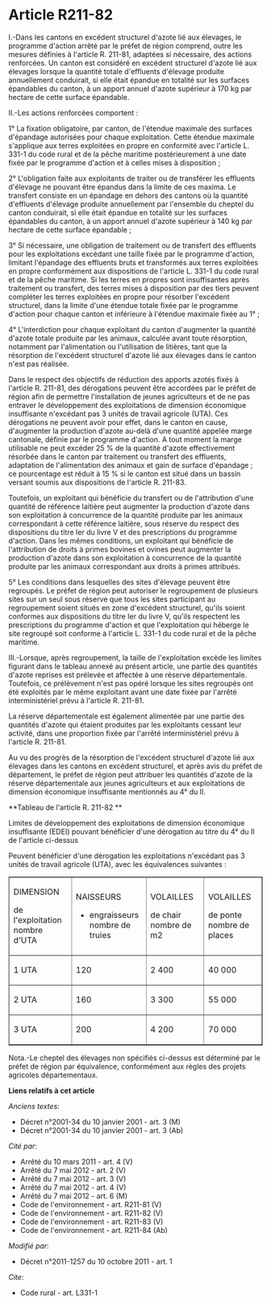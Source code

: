 # Article R211-82

I.-Dans les cantons en excédent structurel d'azote lié aux élevages, le programme d'action arrêté par le préfet de région
comprend, outre les mesures définies à l'article R. 211-81, adaptées si nécessaire, des actions renforcées. Un canton est
considéré en excédent structurel d'azote lié aux élevages lorsque la quantité totale d'effluents d'élevage produite
annuellement conduirait, si elle était épandue en totalité sur les surfaces épandables du canton, à un apport annuel d'azote
supérieur à 170 kg par hectare de cette surface épandable. 

II.-Les actions renforcées comportent : 

1° La fixation obligatoire, par canton, de l'étendue maximale des surfaces d'épandage autorisées pour chaque exploitation.
Cette étendue maximale s'applique aux terres exploitées en propre en conformité avec l'article L. 331-1 du code rural et de
la pêche maritime postérieurement à une date fixée par le programme d'action et à celles mises à disposition ; 

2° L'obligation faite aux exploitants de traiter ou de transférer les effluents d'élevage ne pouvant être épandus dans la
limite de ces maxima. Le transfert consiste en un épandage en dehors des cantons où la quantité d'effluents d'élevage
produite annuellement par l'ensemble du cheptel du canton conduirait, si elle était épandue en totalité sur les surfaces
épandables du canton, à un apport annuel d'azote supérieur à 140 kg par hectare de cette surface épandable ; 

3° Si nécessaire, une obligation de traitement ou de transfert des effluents pour les exploitations excédant une taille fixée
par le programme d'action, limitant l'épandage des effluents bruts et transformés aux terres exploitées en propre
conformément aux dispositions de l'article L. 331-1 du code rural et de la pêche maritime. Si les terres en propres sont
insuffisantes après traitement ou transfert, des terres mises à disposition par des tiers peuvent compléter les terres
exploitées en propre pour résorber l'excédent structurel, dans la limite d'une étendue totale fixée par le programme d'action
pour chaque canton et inférieure à l'étendue maximale fixée au 1° ; 

4° L'interdiction pour chaque exploitant du canton d'augmenter la quantité d'azote totale produite par les animaux, calculée
avant toute résorption, notamment par l'alimentation ou l'utilisation de litières, tant que la résorption de l'excédent
structurel d'azote lié aux élevages dans le canton n'est pas réalisée. 

Dans le respect des objectifs de réduction des apports azotés fixés à l'article R. 211-81, des dérogations peuvent être
accordées par le préfet de région afin de permettre l'installation de jeunes agriculteurs et de ne pas entraver le
développement des exploitations de dimension économique insuffisante n'excédant pas 3 unités de travail agricole (UTA). Ces
dérogations ne peuvent avoir pour effet, dans le canton en cause, d'augmenter la production d'azote au-delà d'une quantité
appelée marge cantonale, définie par le programme d'action. A tout moment la marge utilisable ne peut excéder 25 % de la
quantité d'azote effectivement résorbée dans le canton par traitement ou transfert des effluents, adaptation de
l'alimentation des animaux et gain de surface d'épandage ; ce pourcentage est réduit à 15 % si le canton est situé dans un
bassin versant soumis aux dispositions de l'article R. 211-83. 

Toutefois, un exploitant qui bénéficie du transfert ou de l'attribution d'une quantité de référence laitière peut augmenter
la production d'azote dans son exploitation à concurrence de la quantité produite par les animaux correspondant à cette
référence laitière, sous réserve du respect des dispositions du titre Ier du livre V et des prescriptions du programme
d'action. Dans les mêmes conditions, un exploitant qui bénéficie de l'attribution de droits à primes bovines et ovines peut
augmenter la production d'azote dans son exploitation à concurrence de la quantité produite par les animaux correspondant aux
droits à primes attribués. 

5° Les conditions dans lesquelles des sites d'élevage peuvent être regroupés. Le préfet de région peut autoriser le
regroupement de plusieurs sites sur un seul sous réserve que tous les sites participant au regroupement soient situés en zone
d'excédent structurel, qu'ils soient conformes aux dispositions du titre Ier du livre V, qu'ils respectent les prescriptions
du programme d'action et que l'exploitation qui héberge le site regroupé soit conforme à l'article L. 331-1 du code rural et
de la pêche maritime. 

III.-Lorsque, après regroupement, la taille de l'exploitation excède les limites figurant dans le tableau annexé au présent
article, une partie des quantités d'azote reprises est prélevée et affectée à une réserve départementale. Toutefois, ce
prélèvement n'est pas opéré lorsque les sites regroupés ont été exploités par le même exploitant avant une date fixée par
l'arrêté interministériel prévu à l'article R. 211-81. 

La réserve départementale est également alimentée par une partie des quantités d'azote qui étaient produites par les
exploitants cessant leur activité, dans une proportion fixée par l'arrêté interministériel prévu à l'article R. 211-81. 

Au vu des progrès de la résorption de l'excédent structurel d'azote lié aux élevages dans les cantons en excédent structurel,
et après avis du préfet de département, le préfet de région peut attribuer les quantités d'azote de la réserve départementale
aux jeunes agriculteurs et aux exploitations de dimension économique insuffisante mentionnés au 4° du II. 

**Tableau de l'article R. 211-82 **

Limites de développement des exploitations de dimension économique insuffisante (EDEI) pouvant bénéficier d'une dérogation au
titre du 4° du II de l'article ci-dessus 

Peuvent bénéficier d'une dérogation les exploitations n'excédant pas 3 unités de travail agricole (UTA), avec les
équivalences suivantes : 

<table align="center" border="1" cellpadding="0" cellspacing="0" width="680">
  <tbody>
    <tr>
      <td width="163">

DIMENSION 

de l'exploitation nombre d'UTA 

</td>
      <td width="163">

NAISSEURS

- engraisseurs nombre de truies 

</td>
      <td width="163">

VOLAILLES 

de chair nombre de m2 

</td>
      <td width="163">

VOLAILLES 

de ponte nombre de places 

</td>
    </tr>
    <tr>
      <td width="163">

1 UTA 

</td>
      <td width="163">

120 

</td>
      <td width="163">

2 400 

</td>
      <td width="163">

40 000 

</td>
    </tr>
    <tr>
      <td width="163">

2 UTA 

</td>
      <td width="163">

160 

</td>
      <td width="163">

3 300 

</td>
      <td width="163">

55 000 

</td>
    </tr>
    <tr>
      <td width="163">

3 UTA 

</td>
      <td width="163">

200 

</td>
      <td width="163">

4 200 

</td>
      <td width="163">

70 000 

</td>
    </tr>
  </tbody>
</table>

Nota.-Le cheptel des élevages non spécifiés ci-dessus est déterminé par le préfet de région par équivalence, conformément aux
règles des projets agricoles départementaux.

**Liens relatifs à cet article**

_Anciens textes_:

  - Décret n°2001-34 du 10 janvier 2001 - art. 3 (M)
  - Décret n°2001-34 du 10 janvier 2001 - art. 3 (Ab)

_Cité par_:

  - Arrêté du 10 mars 2011 - art. 4 (V)
  - Arrêté du 7 mai 2012 - art. 2 (V)
  - Arrêté du 7 mai 2012 - art. 3 (V)
  - Arrêté du 7 mai 2012 - art. 4 (V)
  - Arrêté du 7 mai 2012 - art. 6 (M)
  - Code de l'environnement - art. R211-81 (V)
  - Code de l'environnement - art. R211-82 (V)
  - Code de l'environnement - art. R211-83 (V)
  - Code de l'environnement - art. R211-84 (Ab)

_Modifié par_:

  - Décret n°2011-1257 du 10 octobre 2011 - art. 1

_Cite_:

  - Code rural - art. L331-1
